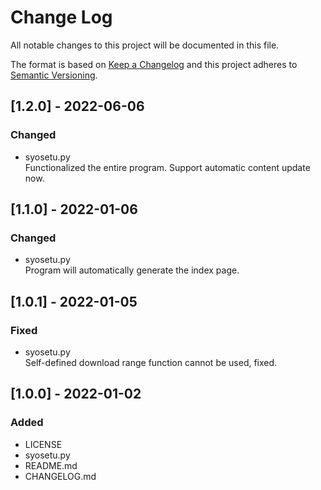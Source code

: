 # Change Log
All notable changes to this project will be documented in this file.

The format is based on [Keep a Changelog](http://keepachangelog.com/)
and this project adheres to [Semantic Versioning](http://semver.org/).

## [1.2.0] - 2022-06-06

### Changed
- syosetu.py  
Functionalized the entire program.
Support automatic content update now.

## [1.1.0] - 2022-01-06

### Changed
- syosetu.py  
Program will automatically generate the index page.

## [1.0.1] - 2022-01-05

### Fixed
- syosetu.py  
Self-defined download range function cannot be used, fixed.

## [1.0.0] - 2022-01-02

### Added
- LICENSE
- syosetu.py
- README.md
- CHANGELOG.md
